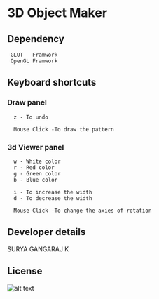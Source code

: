 # 3D Object Maker 

## Dependency
```
 GLUT   Framwork
 OpenGL Framwork
```
## Keyboard shortcuts
### Draw panel
```
  z - To undo
  
  Mouse Click -To draw the pattern
```
### 3d Viewer panel
```
  w - White color
  r - Red color
  g - Green color
  b - Blue color
  
  i - To increase the width
  d - To decrease the width
  
  Mouse Click -To change the axies of rotation
```
## Developer details
  SURYA GANGARAJ K
## License
![alt text](https://github.com/0xpulsar/3DObjectMaker/raw/master/ApacheLicense.png)
